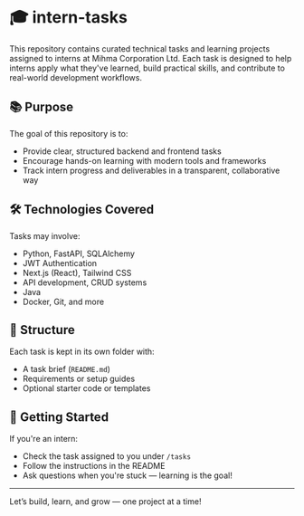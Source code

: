 # 🎓 intern-tasks

This repository contains curated technical tasks and learning projects assigned to interns at Mihma Corporation Ltd. Each task is designed to help interns apply what they've learned, build practical skills, and contribute to real-world development workflows.

## 📚 Purpose

The goal of this repository is to:
- Provide clear, structured backend and frontend tasks
- Encourage hands-on learning with modern tools and frameworks
- Track intern progress and deliverables in a transparent, collaborative way

## 🛠️ Technologies Covered

Tasks may involve:
- Python, FastAPI, SQLAlchemy
- JWT Authentication
- Next.js (React), Tailwind CSS
- API development, CRUD systems
- Java
- Docker, Git, and more

## 📁 Structure

Each task is kept in its own folder with:
- A task brief (`README.md`)
- Requirements or setup guides
- Optional starter code or templates

## 🚀 Getting Started

If you're an intern:
- Check the task assigned to you under `/tasks`
- Follow the instructions in the README
- Ask questions when you're stuck — learning is the goal!

---

Let’s build, learn, and grow — one project at a time!

